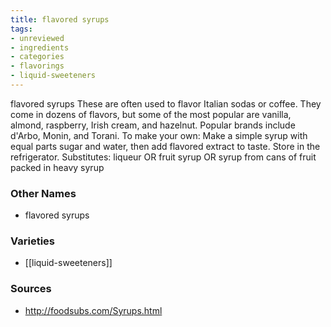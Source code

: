 ```yaml
---
title: flavored syrups
tags:
- unreviewed
- ingredients
- categories
- flavorings
- liquid-sweeteners
---
```

flavored syrups These are often used to flavor Italian sodas or coffee. They come in dozens of flavors, but some of the most popular are vanilla, almond, raspberry, Irish cream, and hazelnut. Popular brands include d'Arbo, Monin, and Torani. To make your own: Make a simple syrup with equal parts sugar and water, then add flavored extract to taste. Store in the refrigerator. Substitutes: liqueur OR fruit syrup OR syrup from cans of fruit packed in heavy syrup

### Other Names

* flavored syrups

### Varieties

* [[liquid-sweeteners]]

### Sources
* http://foodsubs.com/Syrups.html
